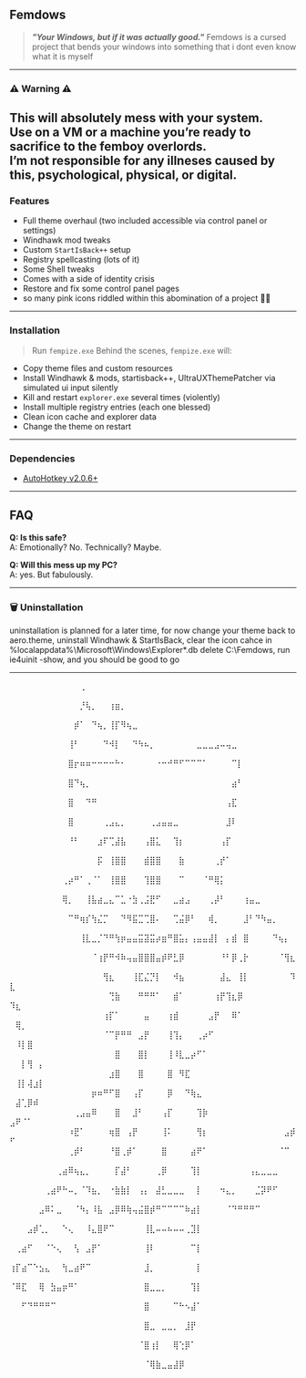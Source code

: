 ## Femdows

> ***"Your Windows, but if it was actually good."***
Femdows is a cursed project that bends your windows into something that i dont even know what it is myself

---

### ⚠ Warning ⚠

**This will absolutely mess with your system.**  
Use on a VM or a machine you’re ready to sacrifice to the femboy overlords.  
I’m not responsible for any illneses caused by this, psychological, physical, or digital.
---

### Features

-  Full theme overhaul (two included accessible via control panel or settings)
-  Windhawk mod tweaks
-  Custom `StartIsBack++` setup
-  Registry spellcasting (lots of it)
-  Some Shell tweaks
-  Comes with a side of identity crisis
-  Restore and fix some control panel pages
-  so many pink icons riddled within this abomination of a project 🥀🥀

---

### Installation

> Run `fempize.exe`
Behind the scenes, `fempize.exe` will:

- Copy theme files and custom resources  
- Install Windhawk & mods, startisback++, UltraUXThemePatcher via simulated ui input silently  
- Kill and restart `explorer.exe` several times (violently)  
- Install multiple registry entries (each one blessed)  
- Clean icon cache and explorer data  
- Change the theme on restart

---

### Dependencies

- [AutoHotkey v2.0.6+](https://www.autohotkey.com/)

---

## FAQ

**Q: Is this safe?**  
A: Emotionally? No. Technically? Maybe.

**Q: Will this mess up my PC?**  
A: yes. But fabulously.

---

### 🗑️ Uninstallation
uninstallation is planned for a later time, 
for now change your theme back to aero.theme, uninstall Windhawk & StartIsBack, clear the icon cahce in %localappdata%\Microsoft\Windows\Explorer\*.db
delete C:\Femdows\, run ie4uinit -show, and you should be good to go 

---

⠀⠀⠀⠀⠀⠀⠀⠀⠀⠀⠀⠀⢀⠀⠀⠀⠀⠀⠀⠀⠀⠀⠀⠀⠀⠀⠀⠀⠀⠀⠀⠀⠀⠀⠀⠀⠀⠀⠀⠀⠀⠀⠀⠀⠀⠀⠀⠀⠀⠀⠀⠀⠀⠀⠀
⠀⠀⠀⠀⠀⠀⠀⠀⠀⠀⠀⠀⡘⢧⡀⠀⠀⢰⣶⡀⠀⠀⠀⠀⠀⠀⠀⠀⠀⠀⠀⠀⠀⠀⠀⠀⠀⠀⠀⠀⠀⠀⠀⠀⠀⠀⠀⠀⠀⠀⠀⠀⠀⠀⠀
⠀⠀⠀⠀⠀⠀⠀⠀⠀⠀⠀⡾⠁⠀⠙⢦⡀⢸⡏⠻⢦⣀⠀⠀⠀⠀⠀⠀⠀⠀⠀⠀⠀⠀⠀⠀⠀⠀⠀⠀⠀⠀⠀⠀⠀⠀⠀⠀⠀⠀⠀⠀⠀⠀⠀
⠀⠀⠀⠀⠀⠀⠀⠀⠀⠀⢸⠃⠀⠀⠀⠀⠙⠺⡇⠀⠀⠙⠳⠦⡀⠀⠀⠀⠀⠀⠀⠀⣀⣀⣀⣠⠤⢤⣀⠀⠀⠀⠀⠀⠀⠀⠀⠀⠀⠀⠀⠀⠀⠀⠀
⠀⠀⠀⠀⠀⠀⠀⠀⠀⠀⣿⡖⠶⠶⠒⠒⠒⠒⠓⠂⠀⠀⠀⠀⠀⠐⠒⠚⠛⠋⠉⠉⠉⠁⠀⠀⠀⠀⠉⡇⠀⠀⠀⠀⠀⠀⠀⠀⠀⠀⠀⠀⠀⠀⠀
⠀⠀⠀⠀⠀⠀⠀⠀⠀⠀⣿⠙⢦⡀⠀⠀⠀⠀⠀⠀⠀⠀⠀⠀⠀⠀⠀⠀⠀⠀⠀⠀⠀⠀⠀⠀⠀⠀⣴⠃⠀⠀⠀⠀⠀⠀⠀⠀⠀⠀⠀⠀⠀⠀⠀
⠀⠀⠀⠀⠀⠀⠀⠀⠀⠀⣿⠀⠀⠙⠛⠀⠀⠀⠀⠀⠀⠀⠀⠀⠀⠀⠀⠀⠀⠀⠀⠀⠀⠀⠀⠀⠀⢠⣏⠀⠀⠀⠀⠀⠀⠀⠀⠀⠀⠀⠀⠀⠀⠀⠀
⠀⠀⠀⠀⠀⠀⠀⠀⠀⠀⣿⠀⠀⠀⠀⠀⢀⣠⣄⡀⠀⠀⠀⠀⢀⣠⣤⣤⣀⠀⠀⠀⠀⠀⠀⠀⠀⣸⠇⠀⠀⠀⠀⠀⠀⠀⠀⠀⠀⠀⠀⠀⠀⠀⠀
⠀⠀⠀⠀⠀⠀⠀⠀⠀⠀⠘⠃⠀⠀⠀⣰⠏⢉⣼⣧⠀⠀⠀⢠⣿⣅⠀⠀⢹⡆⠀⠀⠀⠀⠀⠀⢠⡏⠀⠀⠀⠀⠀⠀⠀⠀⠀⠀⠀⠀⠀⠀⠀⠀⠀
⠀⠀⠀⠀⠀⠀⠀⠀⠀⠀⠀⠀⠀⠀⠀⡯⠀⢸⣿⣿⠀⠀⠀⣾⣿⣿⠀⠀⠀⣷⠀⠀⠀⠀⠀⢀⡞⠁⠀⠀⠀⠀⠀⠀⠀⠀⠀⠀⠀⠀⠀⠀⠀⠀⠀
⠀⠀⠀⠀⠀⠀⠀⠀⠀⢀⡴⠛⠁⢀⠈⠁⠀⢸⣿⣿⠀⠀⠀⢹⣿⣿⠀⠀⠀⠉⠀⠀⠀⠈⠛⢿⡅⠀⠀⠀⠀⠀⠀⠀⠀⠀⠀⠀⠀⠀⠀⠀⠀⠀⠀
⠀⠀⠀⠀⠀⠀⠀⠀⠀⢿⡀⠀⠀⢸⣧⣴⣀⣄⠉⣁⠐⣳⢀⣨⣟⠋⠀⠀⣀⣴⣠⠀⠀⠀⢀⡼⠃⠀⠀⠀⢰⣤⣀⠀⠀⠀⠀⠀⠀⠀⠀⠀⠀⠀⠀
⠀⠀⠀⠀⠀⠀⠀⠀⠀⠀⠉⠛⢶⡎⢳⣌⡉⠀⠀⠙⠻⣯⣉⢉⣿⠄⠀⠀⢉⣬⡿⠃⠀⠀⢾⡀⠀⠀⠀⠀⣸⠃⠙⠳⣤⡀⠀⠀⠀⠀⠀⠀⠀⠀⠀
⠀⠀⠀⠀⠀⠀⠀⠀⠀⠀⠀⠀⢸⣇⣀⡈⠙⠛⢳⡶⣤⣤⣭⣽⣭⡴⣶⠛⣿⣥⡄⢠⣤⣤⣼⡇⠀⡄⣾⠀⣿⠀⠀⠀⠀⠙⢦⡄⠀⠀⠀⠀⠀⠀⠀
⠀⠀⠀⠀⠀⠀⠀⠀⠀⠀⠀⠀⠀⠀⠈⢰⡟⠛⠺⠷⢤⣤⣿⣿⣿⣤⡾⠟⣃⡿⠀⠀⠀⠀⠀⠀⠘⠃⡿⢀⡗⠀⠀⠀⠀⠀⠈⢻⣆⠀⠀⠀⠀⠀⠀
⠀⠀⠀⠀⠀⠀⠀⠀⠀⠀⠀⠀⠀⠀⠀⠀⢻⣆⠀⠀⠀⢸⣏⣌⡙⡇⠀⠀⠺⣦⠀⠀⠀⠀⠀⠀⣼⣄⠀⢸⡇⠀⠀⠀⠀⠀⠀⠀⠹⣇⠀⠀⠀⠀⠀
⠀⠀⠀⠀⠀⠀⠀⠀⠀⠀⠀⠀⠀⠀⠀⠀⠀⢙⣷⠀⠀⠀⠛⠛⠛⠁⠀⠀⣾⠁⠀⠀⠀⠀⠀⢰⡟⢹⣆⡿⠀⠀⠀⠀⠀⠀⠀⠀⠀⠹⣆⠀⠀⠀⠀
⠀⠀⠀⠀⠀⠀⠀⠀⠀⠀⠀⠀⠀⠀⠀⠀⢰⡏⠁⠀⠀⠀⠀⣤⠀⠀⠀⢰⣾⠀⠀⠀⠀⠀⣠⡟⠀⠀⠿⠁⠀⠀⠀⠀⠀⠀⠀⠀⠀⠀⢿⡀⠀⠀⠀
⠀⠀⠀⠀⠀⠀⠀⠀⠀⠀⠀⠀⠀⠀⠀⠀⠈⠉⡟⠛⠛⠀⣠⡟⠀⠀⠀⢸⢹⡄⠀⠀⢀⡴⠋⠀⠀⠀⠀⠀⠀⠀⠀⠀⠀⠀⠀⠀⠀⠀⠸⡇⣿⠀⠀
⠀⠀⠀⠀⠀⠀⠀⠀⠀⠀⠀⠀⠀⠀⠀⠀⠀⠀⣿⠀⠀⠀⣿⡇⠀⠀⠀⢸⠸⣇⣀⡴⠋⠁⠀⠀⠀⠀⠀⠀⠀⠀⠀⠀⠀⠀⠀⠀⠀⠀⠀⡇⢻⠀⡄
⠀⠀⠀⠀⠀⠀⠀⠀⠀⠀⠀⠀⠀⠀⠀⠀⠀⣰⣿⠀⠀⠀⣿⠀⠀⠀⠀⣿⠀⠻⣏⠀⠀⠀⠀⠀⠀⠀⠀⠀⠀⠀⠀⠀⠀⠀⠀⠀⠀⠀⢸⡇⢼⣰⡇
⠀⠀⠀⠀⠀⠀⠀⠀⠀⠀⠀⠀⠀⠀⡶⠶⠛⠋⣿⠀⠀⢠⡏⠀⠀⠀⠀⡿⠀⠀⠙⢷⣄⠀⠀⠀⠀⠀⠀⠀⠀⠀⠀⠀⠀⠀⠀⠀⠀⠀⣼⢁⡿⠾⠀
⠀⠀⠀⠀⠀⠀⠀⠀⠀⠀⠀⢀⣠⣤⠿⠀⠀⠀⣿⠀⠀⣸⠃⠀⠀⠀⢠⡏⠀⠀⠀⠀⢹⡷⠀⠀⠀⠀⠀⠀⠀⠀⠀⠀⠀⠀⠀⠀⠀⣠⠟⠈⠁⠀⠀
⠀⠀⠀⠀⠀⠀⠀⠀⠀⠀⠰⣟⠁⠀⠀⠀⠀⢶⣿⠀⢠⡟⠀⠀⠀⠀⢸⠅⠀⠀⠀⠀⢻⡆⠀⠀⠀⠀⠀⠀⠀⠀⠀⠀⠀⠀⠀⣠⡾⠋⠀⠀⠀⠀⠀
⠀⠀⠀⠀⠀⠀⠀⠀⠀⠀⢀⡾⠃⠀⠀⠀⠀⠘⣿⢀⡾⠁⠀⠀⠀⠀⣿⠀⠀⠀⠀⣴⠟⠁⠀⠀⠀⠀⠀⠀⠀⠀⠀⠀⠀⠀⠈⠉⠀⠀⠀⠀⠀⠀⠀
⠀⠀⠀⠀⠀⠀⠀⠀⢀⣴⠿⢦⣄⡀⠀⠀⠀⠀⡏⣼⠃⠀⠀⠀⠀⢀⡿⠀⠀⠀⠀⢹⡇⠀⠀⠀⠀⠀⠀⠀⠀⢠⣄⣀⣀⣀⠀⠀⠀⠀⠀⠀⠀⠀⠀
⠀⠀⠀⠀⠀⠀⢀⣴⠟⠓⠤⡀⠈⠹⣦⡀⠀⠐⣷⣷⡇⠀⢠⡄⠀⣼⣃⣀⣀⣀⠀⠀⡇⠀⠀⠀⠲⣄⡀⠀⠀⠀⣈⡽⠟⠋⠀⠀⠀⠀⠀⠀⠀⠀⠀
⠀⠀⠀⠀⠀⣠⠿⠅⣀⠀⠀⠈⠳⡄⠸⣧⠀⣠⡿⠿⢷⢤⣬⣿⡾⠛⠉⠉⠉⠉⠷⣴⡇⠀⠀⠀⠀⠈⠙⠛⠛⠛⠉⠀⠀⠀⠀⠀⠀⠀⠀⠀⠀⠀⠀
⠀⠀⠀⣠⡾⢁⡀⠀⠀⠑⢄⠀⠀⠸⣄⣿⠟⠉⠀⠀⠀⠀⠀⢸⣇⠤⠤⠦⠤⠤⢀⣹⡇⠀⠀⠀⠀⠀⠀⠀⠀⠀⠀⠀⠀⠀⠀⠀⠀⠀⠀⠀⠀⠀⠀
⠀⢀⣴⠋⠀⠀⠈⠑⢄⠀⠀⢣⠀⣠⡟⠁⠀⠀⠀⠀⠀⠀⠀⢸⠇⠀⠀⠀⠀⠀⠀⠉⡇⠀⠀⠀⠀⠀⠀⠀⠀⠀⠀⠀⠀⠀⠀⠀⠀⠀⠀⠀⠀⠀⠀
⢰⡏⣴⠉⠑⣢⣄⠀⠀⢳⣀⣴⠟⠉⠀⠀⠀⠀⠀⠀⠀⠀⠀⣸⡀⠀⠀⠀⠀⠀⠀⠀⡇⠀⠀⠀⠀⠀⠀⠀⠀⠀⠀⠀⠀⠀⠀⠀⠀⠀⠀⠀⠀⠀⠀
⠈⠿⣏⠀⠀⢿⠀⣳⣤⡶⠛⠁⠀⠀⠀⠀⠀⠀⠀⠀⠀⠀⠀⣿⣀⣀⡀⠀⠀⠀⠀⢹⡇⠀⠀⠀⠀⠀⠀⠀⠀⠀⠀⠀⠀⠀⠀⠀⠀⠀⠀⠀⠀⠀⠀
⠀⠀⠋⠙⠛⠛⠛⠉⠀⠀⠀⠀⠀⠀⠀⠀⠀⠀⠀⠀⠀⠀⠀⣿⠀⠀⠀⠀⠉⠓⠢⣼⠁⠀⠀⠀⠀⠀⠀⠀⠀⠀⠀⠀⠀⠀⠀⠀⠀⠀⠀⠀⠀⠀⠀
⠀⠀⠀⠀⠀⠀⠀⠀⠀⠀⠀⠀⠀⠀⠀⠀⠀⠀⠀⠀⠀⠀⠀⣿⣀⠀⣀⣀⡀⠀⣸⡟⠀⠀⠀⠀⠀⠀⠀⠀⠀⠀⠀⠀⠀⠀⠀⠀⠀⠀⠀⠀⠀⠀⠀
⠀⠀⠀⠀⠀⠀⠀⠀⠀⠀⠀⠀⠀⠀⠀⠀⠀⠀⠀⠀⠀⠀⠈⣿⢰⡇⠀⠀⢿⢑⡿⠁⠀⠀⠀⠀⠀⠀⠀⠀⠀⠀⠀⠀⠀⠀⠀⠀⠀⠀⠀⠀⠀⠀⠀
⠀⠀⠀⠀⠀⠀⠀⠀⠀⠀⠀⠀⠀⠀⠀⠀⠀⠀⠀⠀⠀⠀⠀⠈⢿⣷⣀⣤⣼⡿⠀⠀⠀⠀⠀⠀⠀⠀⠀⠀⠀⠀⠀⠀⠀⠀⠀⠀⠀⠀⠀⠀⠀⠀⠀
